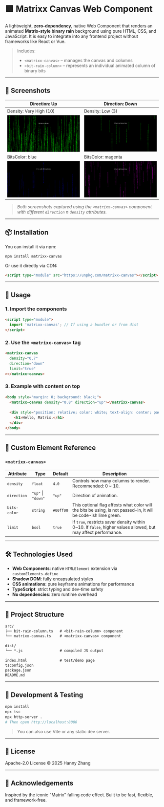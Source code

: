 # 🟩 Matrixx Canvas Web Component

A lightweight, **zero-dependency**, native Web Component that renders an animated **Matrix-style binary rain** background using pure HTML, CSS, and JavaScript. It is easy to integrate into any frontend project without frameworks like React or Vue.

> Includes:
> - `<matrixx-canvas>` – manages the canvas and columns
> - `<bit-rain-column>` – represents an individual animated column of binary bits

---

## 📸 Screenshots

| Direction: Up | Direction: Down |
|---------------|-----------------|
| Density: Very High (10) | Density: Low (3) |
| ![Up](images/up.png) | ![Down](images/down.png) |
| BitsColor: blue | BitsColor: magenta |
| ![Up](images/up_blue.png) | ![Down](images/down_magenta.png) |

> *Both screenshots captured using the `<matrixx-canvas>` component with different `direction` n `density` attributes.*

---

## 📦 Installation

You can install it via npm:

```bash
npm install matrixx-canvas
````

Or use it directly via CDN:

```html
<script type="module" src="https://unpkg.com/matrixx-canvas"></script>
```

---

## 🚀 Usage

### 1. Import the components

```html
<script type="module">
  import 'matrixx-canvas'; // If using a bundler or from dist
</script>
```

### 2. Use the `<matrixx-canvas>` tag

```html
<matrixx-canvas
  density="0.7"
  direction="down"
  limit="true"
></matrixx-canvas>
```

### 3. Example with content on top

```html
<body style="margin: 0; background: black;">
  <matrixx-canvas density="0.8" direction="up"></matrixx-canvas>

  <div style="position: relative; color: white; text-align: center; padding-top: 25vh;">
    <h1>Hello, Matrix.</h1>
  </div>
</body>
```

---

## 🧩 Custom Element Reference

### `<matrixx-canvas>`

| Attribute   | Type               | Default | Description                                                                                               |
| ----------- | ------------------ | ------- | --------------------------------------------------------------------------------------------------------- |
| `density`   | `float`            | `4.0`   | Controls how many columns to render. Recommended: 0 \~ 10.                                                |
| `direction` | `"up"` \| `"down"` | `"up"`  | Direction of animation.                                                                                   |
| `bits-color` | `string`          | `#00ff00` | This optional flag affests what color will the bits be using, is not passed-in, it will be code-ish lime green. |
| `limit`     | `bool`             | `true`  | If `true`, restricts saver density within 0\~10. If `false`, higher values allowed, but may affect performance. |

---

## 🛠 Technologies Used

* **Web Components**: native `HTMLElement` extension via `customElements.define`
* **Shadow DOM**: fully encapsulated styles
* **CSS animations**: pure keyframe animations for performance
* **TypeScript**: strict typing and dev-time safety
* **No dependencies**: zero runtime overhead

---

## 📁 Project Structure

```
src/
├── bit-rain-column.ts   # <bit-rain-column> component
└── matrixx-canvas.ts    # <matrixx-canvas> component

dist/
└── *.js                 # compiled JS output

index.html               # test/demo page
tsconfig.json
package.json
README.md
```

---

## 🧪 Development & Testing

```bash
npm install
npx tsc
npx http-server .
# Then open http://localhost:8080
```

> You can also use Vite or any static dev server.

---

## 📄 License

Apache-2.0 License © 2025 Hanny Zhang

---

## 🙌 Acknowledgements

Inspired by the iconic "Matrix" falling code effect. Built to be fast, flexible, and framework-free.
